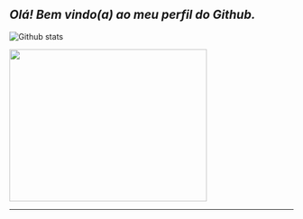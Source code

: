 ## __*Olá! Bem vindo(a) ao meu perfil do Github.*__
![Github stats](https://github-readme-stats.vercel.app/api?username=Jonasnascimento335&show_icons=true&theme=github_dark&border_radius=16&locale=pt-br&)

<img align="center" src="https://media.giphy.com/media/juua9i2c2fA0AIp2iq/giphy.gif" height="270" width="350"/>

---
